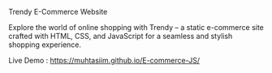 
Trendy E-Commerce Website

Explore the world of online shopping with Trendy – a static e-commerce site crafted with HTML, CSS, and JavaScript for a seamless and stylish shopping experience.

Live Demo : https://muhtasiim.github.io/E-commerce-JS/
